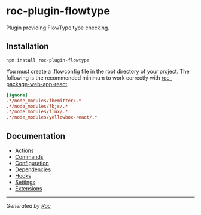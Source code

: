 # roc-plugin-flowtype

Plugin providing FlowType type checking.

## Installation

`npm install roc-plugin-flowtype`

You must create a .flowconfig file in the root directory of your project. The following is the recommended minimum to
work correctly with [roc-package-web-app-react](https://www.npmjs.com/package/roc-package-web-app-react).

```ini
[ignore]
.*/node_modules/fbemitter/.*
.*/node_modules/fbjs/.*
.*/node_modules/flux/.*
.*/node_modules/yellowbox-react/.*
```

## Documentation
- [Actions](docs/Actions.md)
- [Commands](docs/Commands.md)
- [Configuration](docs/Configuration.md)
- [Dependencies](docs/Dependencies.md)
- [Hooks](docs/Hooks.md)
- [Settings](docs/Settings.md)
- [Extensions](docs/Extensions.md)

---
_Generated by [Roc](https://github.com/rocjs/roc)_
